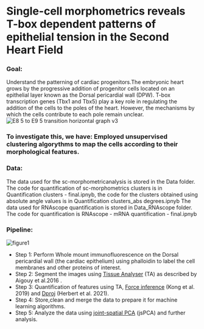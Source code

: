 # Single-cell morphometrics reveals T-box dependent patterns of epithelial tension in the Second Heart Field

### Goal: 
Understand the patterning of cardiac progenitors.The embryonic heart grows by the progressive addition of progenitor cells located on an epithelial layer known as the Dorsal pericardial wall (DPW).
T-box transcription genes (Tbx1 and Tbx5) play a key role in regulating the addition of the cells to the poles of the heart. However, the mechanisms by which the cells contribute to each pole remain unclear.
![E8 5 to E9 5 transition horizontal graph v3](https://github.com/user-attachments/assets/ac37731b-2141-4eb7-97a4-b89efddd72b4)

### To investigate this, we have: Employed unsupervised clustering algorythms to map the cells according to their morphological features.

### Data:
The data used for the sc-morphometricanalysis is stored in the Data folder. The code for quantification of sc-morphometrics clusters is in Quantification clusters - final.ipnyb, the code for the clusters obtained using absolute angle values is in Quantification clusters_abs degrees.ipnyb
The data used for RNAscope quantification is stored in Data_RNAscope folder. The code for quantification is RNAscope - mRNA quantification - final.ipnyb

### Pipeline:
![figure1](https://github.com/user-attachments/assets/edccac6e-3534-4fe0-8c57-3da490ac7e71)

- Step 1: Perform Whole mount immunofluorescence on the Dorsal pericardial wall (the cardiac epithelium) using phalloidin to label the cell membranes and other proteins of interest.
- Step 2: Segment the images using [Tissue Analyser](https://github.com/baigouy/tissue_analyzer) (TA) as described by Aigouy et al.2016  .
- Step 3: Quantification of features using TA, [Force inference](https://data.mendeley.com/datasets/78ng4tmj75/4) (Kong et al. 2019) and [Dproj](https://gitlab.pasteur.fr/iah-public/DeProj) (Herbert et al. 2021).
- Step 4: Store,clean and merge the data to prepare it for machine learning algorithms.
- Step 5: Analyze the data using [joint-spatial PCA](https://github.com/SoleneS/JointSpatialPCA) (jsPCA) and further analysis.




